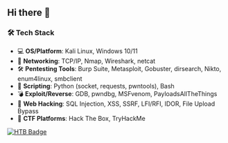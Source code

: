 ## Hi there 👋

<!--
**Xash722/Xash722** is a ✨ _special_ ✨ repository because its `README.md` (this file) appears on your GitHub profile.

Here are some ideas to get you started:

- 🔭 I’m currently working on ...
- 🌱 I’m currently learning ...
- 👯 I’m looking to collaborate on ...
- 🤔 I’m looking for help with ...
- 💬 Ask me about ...
- 📫 How to reach me: ...
- 😄 Pronouns: ...
- ⚡ Fun fact: ...
-->
### 🛠 Tech Stack

- 💻 **OS/Platform**: Kali Linux, Windows 10/11
- 📡 **Networking**: TCP/IP, Nmap, Wireshark, netcat
- 🛠 **Pentesting Tools**: Burp Suite, Metasploit, Gobuster, dirsearch, Nikto, enum4linux, smbclient
- 🐍 **Scripting**: Python (socket, requests, pwntools), Bash
- 💣 **Exploit/Reverse**: GDB, pwndbg, MSFvenom, PayloadsAllTheThings
- 🔐 **Web Hacking**: SQL Injection, XSS, SSRF, LFI/RFI, IDOR, File Upload Bypass
- 🧠 **CTF Platforms**: Hack The Box, TryHackMe

[![HTB Badge](https://www.hackthebox.com/achievement/badge/2342146/214)](https://app.hackthebox.com/profile/overview)
